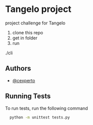 
# Tangelo project

project challenge for Tangelo

1. clone this repo
2. get in folder
3. run 

./cli







## Authors

- [@cexperto](https://github.com/cexperto)


## Running Tests

To run tests, run the following command

```bash
  python -m unittest tests.py 
```

